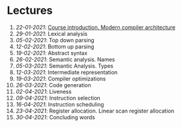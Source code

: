 # Lectures

1. *22-01-2021*: [Course introduction. Modern compiler architecture](lectures/intro.md)
1. *29-01-2021*: Lexical analysis
1. *05-02-2021*: Top down parsing
1. *12-02-2021*: Bottom up parsing
1. *19-02-2021*: Abstract syntax
1. *26-02-2021*: Semantic analysis. Names
1. *05-03-2021*: Semantic Analysis. Types
1. *12-03-2021*: Intermediate representation
1. *19-03-2021*: Compiler optimizations
1. *26-03-2021*: Code generation
1. *02-04-2021*: Liveness
1. *09-04-2021*: Instruction selection
1. *16-04-2021*: Instruction scheduling
1. *23-04-2021*: Register allocation. Linear scan register allocation
1. *30-04-2021*: Concluding words
